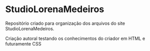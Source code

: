 # StudioLorenaMedeiros
Repositório criado para organização dos arquivos do site StudioLorenaMedeiros.
<p>Criação autoral testando os conhecimentos do criador em HTML e futuramente CSS</p>
 